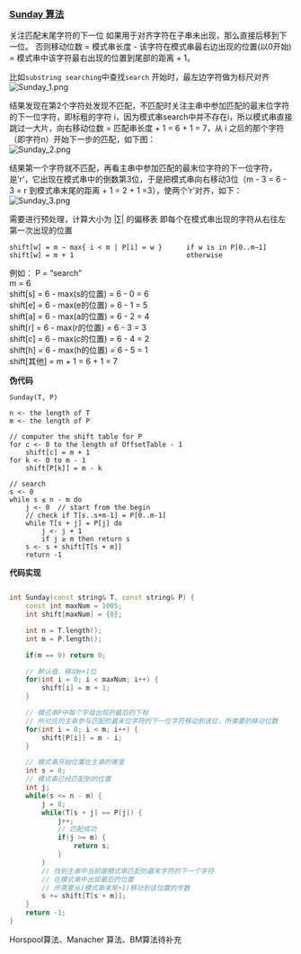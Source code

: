 ### [Sunday 算法](https://blog.csdn.net/q547550831/article/details/51860017 "参考链接")

关注匹配末尾字符的下一位
如果用于对齐字符在子串未出现，那么直接后移到下一位。
否则移动位数 = 模式串长度 - 该字符在模式串最右边出现的位置(以0开始) = 模式串中该字符最右出现的位置到尾部的距离 + 1。

比如`substring searching`中查找`search`
开始时，最左边字符做为标尺对齐     
![Sunday_1.png](https://github.com/dantkv/dantkv/blob/main/Picture/LeetCode/字符串匹配算法/Sunday_1.png "Sunday_1.png")

结果发现在第2个字符处发现不匹配，不匹配时关注主串中参加匹配的最末位字符的下一位字符，即标粗的字符 i，因为模式串search中并不存在i，所以模式串直接跳过一大片，向右移动位数 = 匹配串长度 + 1 = 6 + 1 = 7，从 i 之后的那个字符（即字符n）开始下一步的匹配，如下图：    
![Sunday_2.png](https://github.com/dantkv/dantkv/blob/main/Picture/LeetCode/字符串匹配算法/Sunday_2.png "Sunday_2.png")

结果第一个字符就不匹配，再看主串中参加匹配的最末位字符的下一位字符，是’r’，它出现在模式串中的倒数第3位，于是把模式串向右移动3位（m - 3 = 6 - 3 = r 到模式串末尾的距离 + 1 = 2 + 1 =3），使两个’r’对齐，如下：    
![Sunday_3.png](https://github.com/dantkv/dantkv/blob/main/Picture/LeetCode/字符串匹配算法/Sunday_3.png "Sunday_3.png")

需要进行预处理，计算大小为 |∑| 的偏移表
即每个在模式串出现的字符从右往左第一次出现的位置

```
shift[w] = m − max{ i < m | P[i] = w }      if w is in P[0..m−1]    
shift[w] = m + 1                            otherwise    
```

例如： P = “search”<br>
m = 6<br>
shift[s] = 6 - max(s的位置) = 6 - 0 = 6<br>
shift[e] = 6 - max(e的位置) = 6 - 1 = 5<br>
shift[a] = 6 - max(a的位置) = 6 - 2 = 4<br>
shift[r] = 6 - max(r的位置) = 6 - 3 = 3<br>
shift[c] = 6 - max(c的位置) = 6 - 4 = 2<br>
shift[h] = 6 - max(h的位置) = 6 - 5 = 1<br>
shift[其他] = m + 1 = 6 + 1 = 7<br>

**伪代码**
```
Sunday(T, P)

n <- the length of T
m <- the length of P

// computer the shift table for P
for c <- 0 to the length of OffsetTable - 1
    shift[c] = m + 1
for k <- 0 to m - 1
    shift[P[k]] = m - k

// search
s <- 0
while s ≤ n - m do
    j <- 0  // start from the begin
    // check if T[s..s+m-1] = P[0..m-1]
    while T[s + j] = P[j] do
        j <- j + 1
        if j ≥ m then return s
    s <- s + shift[T[s + m]]
    return -1
```

**代码实现**
```C++

int Sunday(const string& T, const string& P) {
    const int maxNum = 1005;
    int shift[maxNum] = {0};

    int n = T.length();
    int m = P.length();

    if(m == 0) return 0;

    // 默认值，移动m+1位
    for(int i = 0; i < maxNum; i++) {
        shift[i] = m + 1;
    }

    // 模式串P中每个字母出现的最后的下标
    // 所对应的主串参与匹配的最末位字符的下一位字符移动到该位，所需要的移动位数
    for(int i = 0; i < m; i++) {
        shift[P[i]] = m - i;
    }

    // 模式串开始位置在主串的哪里
    int s = 0;
    // 模式串已经匹配到的位置
    int j;
    while(s <= n - m) {
        j = 0;
        while(T[s + j] == P[j]) {
            j++;
            // 匹配成功
            if(j >= m) {
                return s;
            }
        }
        // 找到主串中当前跟模式串匹配的最末字符的下一个字符
        // 在模式串中出现最后的位置
        // 所需要从(模式串末尾+1)移动到该位置的步数
        s += shift[T[s + m]];
    }
    return -1;
}
```

Horspool算法、Manacher 算法、BM算法待补充
